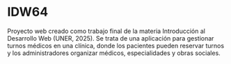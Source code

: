 # IDW64
Proyecto web creado como trabajo final de la materia Introducción al Desarrollo Web (UNER, 2025). Se trata de una aplicación para gestionar turnos médicos en una clínica, donde los pacientes pueden reservar turnos y los administradores organizar médicos, especialidades y obras sociales.
